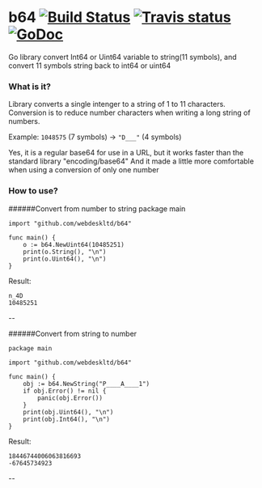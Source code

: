 # b64 [![Build Status](https://drone.io/github.com/webdeskltd/b64/status.png)](https://drone.io/github.com/webdeskltd/b64/latest) [![Travis status](https://travis-ci.org/webdeskltd/b64.svg?branch=master "travis status")](https://travis-ci.org/webdeskltd/b64/#) [![GoDoc](https://godoc.org/github.com/webdeskltd/b64?status.png)](http://godoc.org/github.com/webdeskltd/b64)

Go library convert Int64 or Uint64 variable to string(11 symbols), and convert 11 symbols string back to int64 or uint64

### What is it?
Library converts a single intenger to a string of 1 to 11 characters.
Conversion is to reduce number characters when writing a long string of numbers.

Example: `1048575` (7 symbols) -> `"D___"` (4 symbols)

Yes, it is a regular base64 for use in a URL, but it works faster than the standard library "encoding/base64"
And it made a little more comfortable when using a conversion of only one number

### How to use?

######Convert from number to string
	package main

	import "github.com/webdeskltd/b64"

	func main() {
	    o := b64.NewUint64(10485251)
	    print(o.String(), "\n")
    	print(o.Uint64(), "\n")
	}

Result:

	n_4D
	10485251
--

######Convert from string to number

	package main
	
	import "github.com/webdeskltd/b64"
	
	func main() {
		obj := b64.NewString("P____A____1")
		if obj.Error() != nil {
			panic(obj.Error())
		}
		print(obj.Uint64(), "\n")
		print(obj.Int64(), "\n")
	}
	
Result: 

	18446744006063816693
	-67645734923

--
